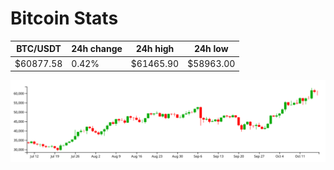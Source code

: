 # Bitcoin Stats

BTC/USDT|24h change|24h high|24h low|
|---|---|---|---|
|$60877.58|0.42%|$61465.90|$58963.00|

<img src="./chart.svg">

